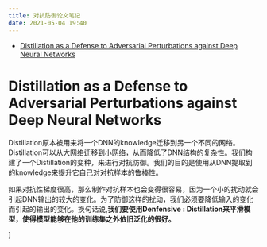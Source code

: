 ```yaml
---
title: 对抗防御论文笔记
date: 2021-05-04 19:40
---
```

- [Distillation as a Defense to Adversarial Perturbations against Deep Neural Networks](#distillation-as-a-defense-to-adversarial-perturbations-against-deep-neural-networks)

# Distillation as a Defense to Adversarial Perturbations against Deep Neural Networks

Distillation原本被用来将一个DNN的knowledge迁移到另一个不同的网络。Distillation可以从大网络迁移到小网络，从而降低了DNN结构的复杂性。我们构建了一个Distillation的变种，来进行对抗防御。我们的目的是使用从DNN提取到的knowledge来提升它自己对对抗样本的鲁棒性。

 如果对抗性梯度很高，那么制作对抗样本也会变得很容易，因为一个小的扰动就会引起DNN输出的较大的变化。为了防御这样的扰动，我们必须要降低输入的变化而引起的输出的变化。换句话说,**我们要使用Denfensive \: Distillation来平滑模型，使得模型能够在他的训练集之外依旧泛化的很好。**

]